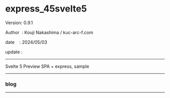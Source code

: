 ﻿# express_45svelte5

 Version: 0.9.1

 Author  : Kouji Nakashima / kuc-arc-f.com

 date    : 2024/05/03

 update :

***

Svelte 5 Preview SPA + express, sample 

***
### blog

***

